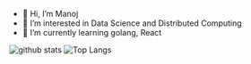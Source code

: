 - 👋 Hi, I’m Manoj
- 👀 I’m interested in Data Science and Distributed Computing
- 🌱 I’m currently learning golang, React

![github stats](https://github-readme-stats.vercel.app/api?username=usernameandme)
![Top Langs](https://github-readme-stats.vercel.app/api/top-langs/?username=usernameandme)


<!---
usernameandme/usernameandme is a ✨ special ✨ repository because its `README.md` (this file) appears on your GitHub profile.
You can click the Preview link to take a look at your changes.
--->
